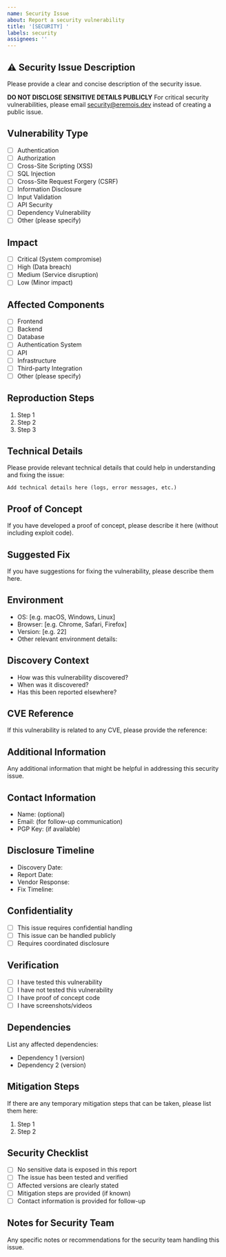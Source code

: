 ```yaml
---
name: Security Issue
about: Report a security vulnerability
title: '[SECURITY] '
labels: security
assignees: ''
---
```


## ⚠️ Security Issue Description
Please provide a clear and concise description of the security issue.

**DO NOT DISCLOSE SENSITIVE DETAILS PUBLICLY**
For critical security vulnerabilities, please email security@eremois.dev instead of creating a public issue.

## Vulnerability Type
- [ ] Authentication
- [ ] Authorization
- [ ] Cross-Site Scripting (XSS)
- [ ] SQL Injection
- [ ] Cross-Site Request Forgery (CSRF)
- [ ] Information Disclosure
- [ ] Input Validation
- [ ] API Security
- [ ] Dependency Vulnerability
- [ ] Other (please specify)

## Impact
- [ ] Critical (System compromise)
- [ ] High (Data breach)
- [ ] Medium (Service disruption)
- [ ] Low (Minor impact)

## Affected Components
- [ ] Frontend
- [ ] Backend
- [ ] Database
- [ ] Authentication System
- [ ] API
- [ ] Infrastructure
- [ ] Third-party Integration
- [ ] Other (please specify)

## Reproduction Steps
1. Step 1
2. Step 2
3. Step 3

## Technical Details
Please provide relevant technical details that could help in understanding and fixing the issue:

```
Add technical details here (logs, error messages, etc.)
```

## Proof of Concept
If you have developed a proof of concept, please describe it here (without including exploit code).

## Suggested Fix
If you have suggestions for fixing the vulnerability, please describe them here.

## Environment
- OS: [e.g. macOS, Windows, Linux]
- Browser: [e.g. Chrome, Safari, Firefox]
- Version: [e.g. 22]
- Other relevant environment details:

## Discovery Context
- How was this vulnerability discovered?
- When was it discovered?
- Has this been reported elsewhere?

## CVE Reference
If this vulnerability is related to any CVE, please provide the reference:

## Additional Information
Any additional information that might be helpful in addressing this security issue.

## Contact Information
- Name: (optional)
- Email: (for follow-up communication)
- PGP Key: (if available)

## Disclosure Timeline
- Discovery Date:
- Report Date:
- Vendor Response:
- Fix Timeline:

## Confidentiality
- [ ] This issue requires confidential handling
- [ ] This issue can be handled publicly
- [ ] Requires coordinated disclosure

## Verification
- [ ] I have tested this vulnerability
- [ ] I have not tested this vulnerability
- [ ] I have proof of concept code
- [ ] I have screenshots/videos

## Dependencies
List any affected dependencies:
- Dependency 1 (version)
- Dependency 2 (version)

## Mitigation Steps
If there are any temporary mitigation steps that can be taken, please list them here:
1. Step 1
2. Step 2

## Security Checklist
- [ ] No sensitive data is exposed in this report
- [ ] The issue has been tested and verified
- [ ] Affected versions are clearly stated
- [ ] Mitigation steps are provided (if known)
- [ ] Contact information is provided for follow-up

## Notes for Security Team
Any specific notes or recommendations for the security team handling this issue. 